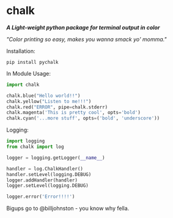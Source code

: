 chalk
=====

***A Light-weight python package for terminal output in color***

*"Color printing so easy, makes you wanna smack yo' momma."*

Installation:

    pip install pychalk


In Module Usage:

```python
import chalk

chalk.blue("Hello world!!")
chalk.yellow("Listen to me!!!")
chalk.red("ERROR", pipe=chalk.stderr)
chalk.magenta('This is pretty cool', opts='bold')
chalk.cyan('...more stuff', opts=('bold', 'underscore'))
```


Logging:

```python
import logging
from chalk import log

logger = logging.getLogger(__name__)

handler = log.ChalkHandler()
handler.setLevel(logging.DEBUG)
logger.addHandler(handler)
logger.setLevel(logging.DEBUG)

logger.error('Error!!!!')
```

Bigups go to @billjohnston - you know why fella.
